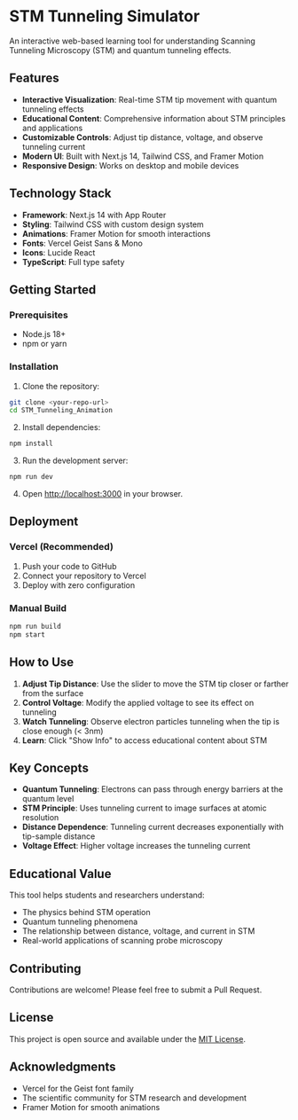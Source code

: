 # STM Tunneling Simulator

An interactive web-based learning tool for understanding Scanning Tunneling Microscopy (STM) and quantum tunneling effects.

## Features

- **Interactive Visualization**: Real-time STM tip movement with quantum tunneling effects
- **Educational Content**: Comprehensive information about STM principles and applications
- **Customizable Controls**: Adjust tip distance, voltage, and observe tunneling current
- **Modern UI**: Built with Next.js 14, Tailwind CSS, and Framer Motion
- **Responsive Design**: Works on desktop and mobile devices

## Technology Stack

- **Framework**: Next.js 14 with App Router
- **Styling**: Tailwind CSS with custom design system
- **Animations**: Framer Motion for smooth interactions
- **Fonts**: Vercel Geist Sans & Mono
- **Icons**: Lucide React
- **TypeScript**: Full type safety

## Getting Started

### Prerequisites

- Node.js 18+ 
- npm or yarn

### Installation

1. Clone the repository:
```bash
git clone <your-repo-url>
cd STM_Tunneling_Animation
```

2. Install dependencies:
```bash
npm install
```

3. Run the development server:
```bash
npm run dev
```

4. Open [http://localhost:3000](http://localhost:3000) in your browser.

## Deployment

### Vercel (Recommended)

1. Push your code to GitHub
2. Connect your repository to Vercel
3. Deploy with zero configuration

### Manual Build

```bash
npm run build
npm start
```

## How to Use

1. **Adjust Tip Distance**: Use the slider to move the STM tip closer or farther from the surface
2. **Control Voltage**: Modify the applied voltage to see its effect on tunneling
3. **Watch Tunneling**: Observe electron particles tunneling when the tip is close enough (< 3nm)
4. **Learn**: Click "Show Info" to access educational content about STM

## Key Concepts

- **Quantum Tunneling**: Electrons can pass through energy barriers at the quantum level
- **STM Principle**: Uses tunneling current to image surfaces at atomic resolution
- **Distance Dependence**: Tunneling current decreases exponentially with tip-sample distance
- **Voltage Effect**: Higher voltage increases the tunneling current

## Educational Value

This tool helps students and researchers understand:
- The physics behind STM operation
- Quantum tunneling phenomena
- The relationship between distance, voltage, and current in STM
- Real-world applications of scanning probe microscopy

## Contributing

Contributions are welcome! Please feel free to submit a Pull Request.

## License

This project is open source and available under the [MIT License](LICENSE).

## Acknowledgments

- Vercel for the Geist font family
- The scientific community for STM research and development
- Framer Motion for smooth animations
